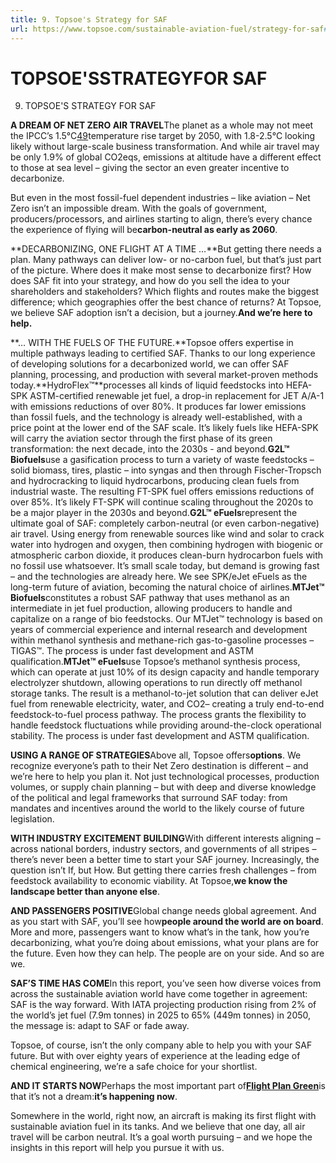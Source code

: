 ```yaml
---
title: 9. Topsoe's Strategy for SAF
url: https://www.topsoe.com/sustainable-aviation-fuel/strategy-for-saf#download-popup-u4m-interview-header
---
```


# TOPSOE'SSTRATEGYFOR SAF

9. TOPSOE'S STRATEGY FOR SAF

**A DREAM OF NET ZERO AIR TRAVEL**The planet as a whole may not meet the IPCC’s 1.5°C[49](/sustainable-aviation-fuel/saf-study-references)temperature rise target by 2050, with 1.8-2.5°C looking likely without large-scale business transformation. And while air travel may be only 1.9% of global CO2eqs, emissions at altitude have a different effect to those at sea level – giving the sector an even greater incentive to decarbonize.

But even in the most fossil-fuel dependent industries – like aviation – Net Zero isn’t an impossible dream. With the goals of government, producers/processors, and airlines starting to align, there’s every chance the experience of flying will be**carbon-neutral as early as 2060**.

**DECARBONIZING, ONE FLIGHT AT A TIME …**But getting there needs a plan. Many pathways can deliver low- or no-carbon fuel, but that’s just part of the picture. Where does it make most sense to decarbonize first? How does SAF fit into your strategy, and how do you sell the idea to your shareholders and stakeholders? Which flights and routes make the biggest difference; which geographies offer the best chance of returns? At Topsoe, we believe SAF adoption isn’t a decision, but a journey.**And we’re here to help.**

**… WITH THE FUELS OF THE FUTURE.**Topsoe offers expertise in multiple pathways leading to certified SAF. Thanks to our long experience of developing solutions for a decarbonized world, we can offer SAF planning, processing, and production with several market-proven methods today.**HydroFlex™**processes all kinds of liquid feedstocks into HEFA-SPK ASTM-certified renewable jet fuel, a drop-in replacement for JET A/A-1 with emissions reductions of over 80%. It produces far lower emissions than fossil fuels, and the technology is already well-established, with a price point at the lower end of the SAF scale. It’s likely fuels like HEFA-SPK will carry the aviation sector through the first phase of its green transformation: the next decade, into the 2030s - and beyond.**G2L™ Biofuels**use a gasification process to turn a variety of waste feedstocks – solid biomass, tires, plastic – into syngas and then through Fischer-Tropsch and hydrocracking to liquid hydrocarbons, producing clean fuels from industrial waste. The resulting FT-SPK fuel offers emissions reductions of over 85%. It’s likely FT-SPK will continue scaling throughout the 2020s to be a major player in the 2030s and beyond.**G2L™ eFuels**represent the ultimate goal of SAF: completely carbon-neutral (or even carbon-negative) air travel. Using energy from renewable sources like wind and solar to crack water into hydrogen and oxygen, then combining hydrogen with biogenic or atmospheric carbon dioxide, it produces clean-burn hydrocarbon fuels with no fossil use whatsoever. It’s small scale today, but demand is growing fast – and the technologies are already here. We see SPK/eJet eFuels as the long-term future of aviation, becoming the natural choice of airlines.**MTJet™ Biofuels**constitutes a robust SAF pathway that uses methanol as an intermediate in jet fuel production, allowing producers to handle and capitalize on a range of bio feedstocks. Our MTJet™ technology is based on years of commercial experience and internal research and development within methanol synthesis and methane-rich gas-to-gasoline processes – TIGAS™. The process is under fast development and ASTM qualification.**MTJet™ eFuels**use Topsoe’s methanol synthesis process, which can operate at just 10% of its design capacity and handle temporary electrolyzer shutdown, allowing operations to run directly off methanol storage tanks. The result is a methanol-to-jet solution that can deliver eJet fuel from renewable electricity, water, and CO2– creating a truly end-to-end feedstock-to-fuel process pathway. The process grants the flexibility to handle feedstock fluctuations while providing around-the-clock operational stability. The process is under fast development and ASTM qualification.

**USING A RANGE OF STRATEGIES**Above all, Topsoe offers**options**. We recognize everyone’s path to their Net Zero destination is different – and we’re here to help you plan it. Not just technological processes, production volumes, or supply chain planning – but with deep and diverse knowledge of the political and legal frameworks that surround SAF today: from mandates and incentives around the world to the likely course of future legislation.

**WITH INDUSTRY EXCITEMENT BUILDING**With different interests aligning – across national borders, industry sectors, and governments of all stripes – there’s never been a better time to start your SAF journey. Increasingly, the question isn’t If, but How. But getting there carries fresh challenges – from feedstock availability to economic viability. At Topsoe,**we know the landscape better than anyone else**.

**AND PASSENGERS POSITIVE**Global change needs global agreement. And as you start with SAF, you’ll see how**people around the world are on board**. More and more, passengers want to know what’s in the tank, how you’re decarbonizing, what you’re doing about emissions, what your plans are for the future. Even how they can help. The people are on your side. And so are we.

**SAF’S TIME HAS COME**In this report, you’ve seen how diverse voices from across the sustainable aviation world have come together in agreement: SAF is the way forward. With IATA projecting production rising from 2% of the world’s jet fuel (7.9m tonnes) in 2025 to 65% (449m tonnes) in 2050, the message is: adapt to SAF or fade away.

Topsoe, of course, isn’t the only company able to help you with your SAF future. But with over eighty years of experience at the leading edge of chemical engineering, we’re a safe choice for your shortlist.

**AND IT STARTS NOW**Perhaps the most important part of[**Flight Plan Green**](https://www.topsoe.com/sustainable-aviation-fuel)is that it’s not a dream:**it’s happening now**.

Somewhere in the world, right now, an aircraft is making its first flight with sustainable aviation fuel in its tanks. And we believe that one day, all air travel will be carbon neutral. It’s a goal worth pursuing – and we hope the insights in this report will help you pursue it with us.